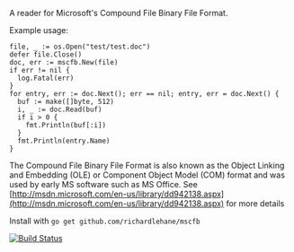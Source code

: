 A reader for Microsoft's Compound File Binary File Format.

Example usage:

    file, _ := os.Open("test/test.doc")
    defer file.Close()
    doc, err := mscfb.New(file)
    if err != nil {
      log.Fatal(err)
    }
    for entry, err := doc.Next(); err == nil; entry, err = doc.Next() {
      buf := make([]byte, 512)
      i, _ := doc.Read(buf)
      if i > 0 {
        fmt.Println(buf[:i])
      }
      fmt.Println(entry.Name)
    }

The Compound File Binary File Format is also known as the Object Linking and Embedding (OLE) or Component Object Model (COM) format and was used by early MS software such as MS Office. See [http://msdn.microsoft.com/en-us/library/dd942138.aspx](http://msdn.microsoft.com/en-us/library/dd942138.aspx) for more details

Install with `go get github.com/richardlehane/mscfb`

[![Build Status](https://travis-ci.org/richardlehane/mscfb.png?branch=master)](https://travis-ci.org/richardlehane/mscfb)
